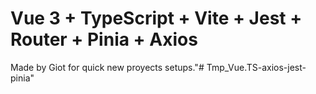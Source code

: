 # Vue 3 + TypeScript + Vite + Jest + Router + Pinia + Axios

Made by Giot for quick new proyects setups."# Tmp_Vue.TS-axios-jest-pinia" 
